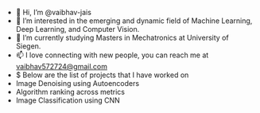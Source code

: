 - 👋 Hi, I’m @vaibhav-jais
- 👀 I’m interested in the emerging and dynamic field of Machine Learning,  Deep Learning, and Computer Vision.
- 🌱 I’m currently studying Masters in Mechatronics at University of Siegen. 
- 📫 I love connecting with new people, you can reach me at vaibhav572724@gmail.com
- $ Below are the list of projects that I have worked on
-  Image Denoising using Autoencoders
-  Algorithm ranking across metrics
-  Image Classification using CNN 
<!---
vaibhav-jais/vaibhav-jais is a ✨ special ✨ repository because its `README.md` (this file) appears on your GitHub profile.
You can click the Preview link to take a look at your changes.
--->
